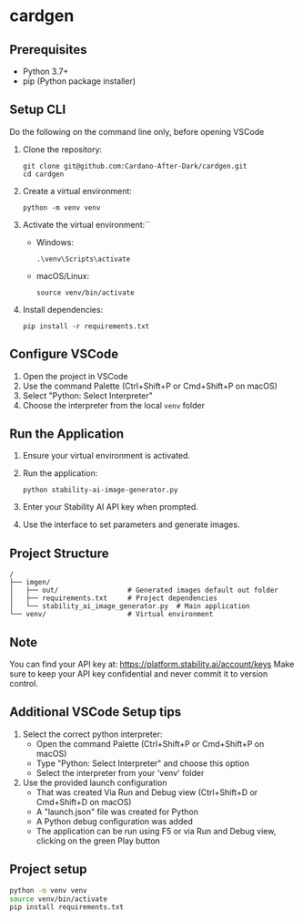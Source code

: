 # cardgen

## Prerequisites

- Python 3.7+
- pip (Python package installer)

## Setup CLI

Do the following on the command line only, before opening VSCode

1. Clone the repository:
   ```
   git clone git@github.com:Cardano-After-Dark/cardgen.git
   cd cardgen
   ```

2. Create a virtual environment:
   ```
   python -m venv venv
   ```

3. Activate the virtual environment:``
   - Windows:
     ```
     .\venv\Scripts\activate
     ```
   - macOS/Linux:
     ```
     source venv/bin/activate
     ```

4. Install dependencies:
   ```
   pip install -r requirements.txt
   ```

## Configure VSCode

1. Open the project in VSCode
2. Use the command Palette (Ctrl+Shift+P or Cmd+Shift+P on macOS)
3. Select "Python: Select Interpreter"
4. Choose the interpreter from the local `venv` folder

## Run the Application

1. Ensure your virtual environment is activated.

2. Run the application:
   ```
   python stability-ai-image-generator.py
   ```

3. Enter your Stability AI API key when prompted.

4. Use the interface to set parameters and generate images.

## Project Structure

```
/
├── imgen/
│   ├── out/                 # Generated images default out folder
│   ├── requirements.txt     # Project dependencies
│   └── stability_ai_image_generator.py  # Main application
└── venv/                    # Virtual environment
```

## Note

You can find your API key at: https://platform.stability.ai/account/keys
Make sure to keep your API key confidential and never commit it to version control.


## Additional VSCode Setup tips

1. Select the correct python interpreter: 
    - Open the command Palette (Ctrl+Shift+P or Cmd+Shift+P on macOS)
    - Type "Python: Select Interpreter" and choose this option
    - Select the interpreter from your 'venv' folder
2. Use the provided launch configuration
    - That was created Via Run and Debug view (Ctrl+Shift+D or Cmd+Shift+D on macOS)
    - A "launch.json" file was created for Python
    - A Python debug configuration was added
    - The application can be run using F5 or via Run and Debug view, clicking on the green Play button

## Project setup

``` bash
python -m venv venv
source venv/bin/activate
pip install requirements.txt
```



